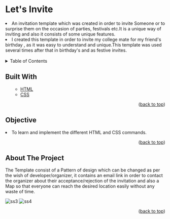 # Let's Invite
<li>An invitation template which was created in order to invite Someone or to surprise them on the occasion of parties, festivals etc.It is a unique way of inviting and also it consists of some unique features.</li>
<li>I created this template in order to invite my college mate for my friend's birthday , as it was easy to understand and unique.This template was used several times after that in birthday's and as festive invites.</li>
<br>

<!-- TABLE OF CONTENTS -->

<details>
  <summary>Table of Contents</summary>
  <ol>
    <ul>
      <li><a href="#about-the-project">About The Project</a></li>
        <li><a href="#built-with">Built With</a></li>
      <li><a href="#Objective">Objective</a></li>
      </ul>
  </ol>
</details>

<!-- Built with -->
## Built With
<ol>
    <ul>
      <li><a href="#">HTML</a></li>
       <li><a href="#">CSS</a></li>
     <!-- <li><a href="#">JavaScript</a></li> -->
      </ul>
  <p align="right">(<a href="#Let's Invite ">back to top</a>)</p>
  </ol>
  
## Objective
<li>To learn and implement the different HTML and CSS commands.</li>
<p align="right">(<a href="#Let's Invite ">back to top</a>)</p>


<!-- ABOUT THE PROJECT -->
## About The Project
The Template consist of a Pattern of design which can be changed as per the wish of developer/organizer, it contains an email link in order to contact the organizer about their acceptance/rejection of the invitation and also a Map so that everyone can reach the desired location easily without any waste of time.

![ss3](https://user-images.githubusercontent.com/60666490/139713196-b4b502d9-081d-4bbe-8df9-0737baf0ef73.png)
![ss4](https://user-images.githubusercontent.com/60666490/139713707-ee9730ba-5709-4740-abe8-2cef6253ecfa.png)

<p align="right">(<a href="#Let's Invite ">back to top</a>)</p>


